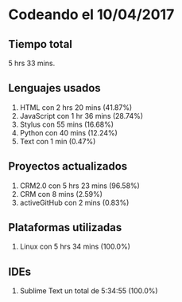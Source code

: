 # Codeando el 10/04/2017

## Tiempo total
5 hrs 33 mins.

## Lenguajes usados
1. HTML con 2 hrs 20 mins (41.87%)
1. JavaScript con 1 hr 36 mins (28.74%)
1. Stylus con 55 mins (16.68%)
1. Python con 40 mins (12.24%)
1. Text con 1 min (0.47%)

## Proyectos actualizados
1. CRM2.0 con 5 hrs 23 mins (96.58%)
1. CRM con 8 mins (2.59%)
1. activeGitHub con 2 mins (0.83%)

## Plataformas utilizadas
1. Linux con 5 hrs 34 mins (100.0%)

## IDEs
1. Sublime Text un total de 5:34:55 (100.0%)
